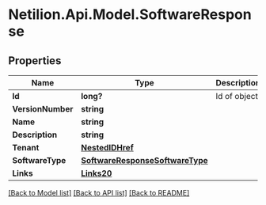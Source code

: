 # Netilion.Api.Model.SoftwareResponse
## Properties

Name | Type | Description | Notes
------------ | ------------- | ------------- | -------------
**Id** | **long?** | Id of object | 
**VersionNumber** | **string** |  | 
**Name** | **string** |  | [optional] 
**Description** | **string** |  | [optional] 
**Tenant** | [**NestedIDHref**](NestedIDHref.md) |  | 
**SoftwareType** | [**SoftwareResponseSoftwareType**](SoftwareResponseSoftwareType.md) |  | 
**Links** | [**Links20**](Links20.md) |  | 

[[Back to Model list]](../README.md#documentation-for-models) [[Back to API list]](../README.md#documentation-for-api-endpoints) [[Back to README]](../README.md)

